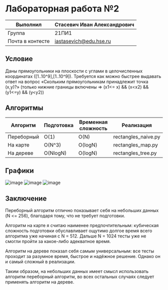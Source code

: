 # Лабораторная работа №2

| Выполнил | Стасевич Иван Александрович |
| ------------- | ------------- |
| Группа  | 21ПИ1  |
| Почта в контесте  | iastasevich@edu.hse.ru  |

## Условие
Даны прямоугольники на плоскости с углами в целочисленных координатах ([1..10^9],[1..10^9]).
Требуется как можно быстрее выдавать ответ на вопрос «Скольким прямоугольникам принадлежит точка (x,y)?» (только нижние границы включены => (x1<= x) && (x<x2) && (y1<=y) && (y<y2))

## Алгоритмы

| Алгоритм  | Подготовка  | Временная сложность  |  Реализация
| ------------- | ------------- | ------------- | ------------- |
| Переборный  | O(1)  | O(N)  | rectangles_naive.py  |
| На карте  | O(N^3)  | O(logN) | rectangles_map.py  |
| На дереве  | O(NlogN)  |  O(logN) | rectangles_tree.py  |

## Графики

![image](https://user-images.githubusercontent.com/22497421/236197095-878935ca-8f97-441f-9ef7-1d57ab15b001.png)
![image](https://user-images.githubusercontent.com/22497421/236197156-66b73ebd-390e-4d38-b10e-b2d866981d10.png)
![image](https://user-images.githubusercontent.com/22497421/236197185-2c67d2eb-56cf-4dbf-ab80-39c2002711ae.png)


## Заключение

Переборный алгоритм отлично показывает себя на небольших данных (N <= 256), благодаря тому, что не требует подготовки.

Алгоритм на карте я считаю наименее предпочтительным: кубическая сложность подготовки обуславливает ощутимо долгое время всего алгоритма уже начиная с N = 512. Дальше N = 1024 тесты уже не смогли пройти за какое-либо адекватное время.

Алгоритм на дереве показал себя самым универсальным: все тесты проходит за разумное время, быстрое и надёжное решение. Однако он и самый сложный в реализации.

Таким образом, на небольших данных имеет смысл использовать алгоритм переборный алгоритм, во всех остальных случаях следует применять алгоритм на дереве.
